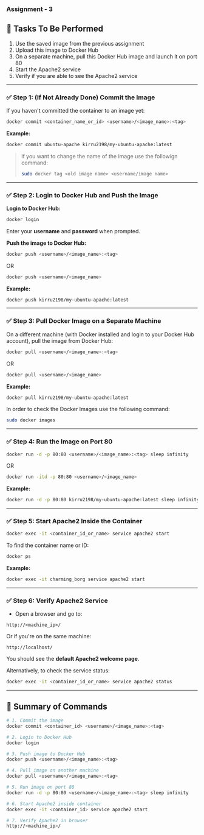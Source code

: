 ### Assignment - 3 

## 🧪 Tasks To Be Performed

1. Use the saved image from the previous assignment  
2. Upload this image to Docker Hub  
3. On a separate machine, pull this Docker Hub image and launch it on port 80  
4. Start the Apache2 service  
5. Verify if you are able to see the Apache2 service  

---

### ✅ Step 1: (If Not Already Done) Commit the Image

If you haven't committed the container to an image yet:

```bash
docker commit <container_name_or_id> <username>/<image_name>:<tag>
```

**Example:**

```bash
docker commit ubuntu-apache kirru2198/my-ubuntu-apache:latest
```
> if you want to change the name of the image use the followign command:
> ```bash
> sudo docker tag <old image name> <username/image name>
> ```

---

### ✅ Step 2: Login to Docker Hub and Push the Image

**Login to Docker Hub:**

```bash
docker login
```

Enter your **username** and **password** when prompted.

**Push the image to Docker Hub:**

```bash
docker push <username>/<image_name>:<tag>
```
OR 

```bash
docker push <username>/<image_name>
```

**Example:**

```bash
docker push kirru2198/my-ubuntu-apache:latest
```

---

### ✅ Step 3: Pull Docker Image on a Separate Machine

On a different machine (with Docker installed and login to your Docker Hub account), pull the image from Docker Hub:

```bash
docker pull <username>/<image_name>:<tag>
```
OR

```bash
docker pull <username>/<image_name>
```

**Example:**

```bash
docker pull kirru2198/my-ubuntu-apache:latest
```
In order to check the Docker Images use the following command:

```bash
sudo docker images
```

---

### ✅ Step 4: Run the Image on Port 80

```bash
docker run -d -p 80:80 <username>/<image_name>:<tag> sleep infinity
```
OR

```bash
docker run -itd -p 80:80 <username>/<image_name>
```

**Example:**

```bash
docker run -d -p 80:80 kirru2198/my-ubuntu-apache:latest sleep infinity
```

---

### ✅ Step 5: Start Apache2 Inside the Container

```bash
docker exec -it <container_id_or_name> service apache2 start
```

To find the container name or ID:

```bash
docker ps
```

**Example:**

```bash
docker exec -it charming_borg service apache2 start
```

---

### ✅ Step 6: Verify Apache2 Service

- Open a browser and go to:

```
http://<machine_ip>/
```

Or if you're on the same machine:

```
http://localhost/
```

You should see the **default Apache2 welcome page**.

Alternatively, to check the service status:

```bash
docker exec -it <container_id_or_name> service apache2 status
```

---

## 🔁 Summary of Commands

```bash
# 1. Commit the image
docker commit <container_id> <username>/<image_name>:<tag>

# 2. Login to Docker Hub
docker login

# 3. Push image to Docker Hub
docker push <username>/<image_name>:<tag>

# 4. Pull image on another machine
docker pull <username>/<image_name>:<tag>

# 5. Run image on port 80
docker run -d -p 80:80 <username>/<image_name>:<tag> sleep infinity

# 6. Start Apache2 inside container
docker exec -it <container_id> service apache2 start

# 7. Verify Apache2 in browser
http://<machine_ip>/
```
